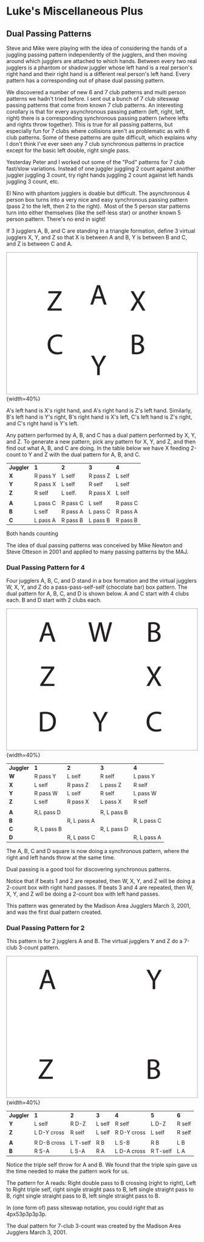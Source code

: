# Luke's Miscellaneous Plus


## Dual Passing Patterns

Steve and Mike were playing with the idea of considering the hands of a juggling passing pattern independently of the jugglers, and then moving around which jugglers are attached to which hands. Between every two real jugglers is a phantom or shadow juggler whose left hand is a real person's right hand and their right hand is a different real person's left hand. Every pattern has a corresponding out of phase dual passing pattern.

We discovered a number of new 6 and 7 club patterns and multi person patterns we hadn't tried before. I sent out a bunch of 7 club siteswap passing patterns that come from known 7 club patterns. An interesting corollary is that for every asynchronous passing pattern (left, right, left, right) there is a corresponding synchronous passing pattern (where lefts and rights throw together). This is true for all passing patterns, but especially fun for 7 clubs where collisions aren't as problematic as with 6 club patterns. Some of these patterns are quite difficult, which explains why I don't think I've ever seen any 7 club synchronous patterns in practice except for the basic left double, right single pass.

Yesterday Peter and I worked out some of the "Pod" patterns for 7 club fast/slow variations. Instead of one juggler juggling 2 count against another juggler juggling 3 count, try right hands juggling 2 count against left hands juggling 3 count, etc.

El Nino with phantom jugglers is doable but difficult. The asynchronous 4 person box turns into a very nice and easy synchronous passing pattern (pass 2 to the left, then 2 to the right).  Most of the 5 person star patterns turn into either themselves (like the self-less star) or another known 5 person pattern. There's no end in sight!

If 3 jugglers A, B, and C are standing in a triangle formation, define 3 virtual jugglers X, Y, and Z so that X is between A and B, Y is between B and C, and Z is between C and A.

![](./media/image120.jpeg){width=40%}

A's left hand is X's right hand, and A's right hand is Z's left hand. Similarly, B's left hand is Y's right, B's right hand is X's left, C's left hand is Z's right, and C's right hand is Y's left.

Any pattern performed by A, B, and C has a dual pattern performed by X, Y, and Z. To generate a new pattern, pick any pattern for X, Y, and Z, and then find out what A, B, and C are doing. In the table below we have X feeding 2-count to Y and Z with the dual pattern for A, B, and C.

|             |          |          |          |          |
|-------------|----------|----------|----------|----------|
| **Juggler** | **1**    | **2**    | **3**    | **4**    |
| **X**       | R pass Y | L self   | R pass Z | L self   |
| **Y**       | R pass X | L self   | R self   | L self   |
| **Z**       | R self   | L self.  | R pass X | L self   |
|             |          |          |          |          |
| **A**       | L pass C | R pass C | L self   | R pass C |
| **B**       | L self   | R pass A | L pass C | R pass A |
| **C**       | L pass A | R pass B | L pass B | R pass B |

Both hands counting

The idea of dual passing patterns was conceived by Mike Newton and Steve Otteson in 2001 and applied to many passing patterns by the MAJ.

### Dual Passing Pattern for 4

Four jugglers A, B, C, and D stand in a box formation and the virtual jugglers W, X, Y, and Z do a pass-pass-self-self (chocolate bar) box pattern. The dual pattern for A, B, C, and D is shown below. A and C start with 4 clubs each. B and D start with 2 clubs each.

![](./media/image121.jpeg){width=40%}

|             |             |             |             |             |
|-------------|-------------|-------------|-------------|-------------|
| **Juggler** | **1**       | **2**       | **3**       | **4**       |
| **W**       | R pass Y    | L self      | R self      | L pass Y    |
| **X**       | L self      | R pass Z    | L pass Z    | R self      |
| **Y**       | R pass W    | L self      | R self      | L pass W    |
| **Z**       | L self      | R pass X    | L pass X    | R self      |
|             |             |             |             |             |
| **A**       | R,L pass D  |             | R, L pass B |             |
| **B**       |             | R, L pass A |             | R, L pass C |
| **C**       | R, L pass B |             | R, L pass D |             |
| **D**       |             | R, L pass C |             | R, L pass A |

The A, B, C and D square is now doing a synchronous pattern, where the right and left hands throw at the same time.

Dual passing is a good tool for discovering synchronous patterns.

Notice that if beats 1 and 2 are repeated, then W, X, Y, and Z will be doing a 2-count box with right hand passes. If beats 3 and 4 are repeated, then W, X, Y, and Z will be doing a 2-count box with left hand passes.

This pattern was generated by the Madison Area Jugglers March 3, 2001, and was the first dual pattern created.

### Dual Passing Pattern for 2

This pattern is for 2 jugglers A and B. The virtual jugglers Y and Z do a 7-club 3-count pattern.

![](./media/image122.jpeg){width=40%}

|             |             |          |        |             |          |        |
|-------------|-------------|----------|--------|-------------|----------|--------|
| **Juggler** | **1**       | **2**    | **3**  | **4**       | **5**    | **6**  |
| **Y**       | L self      | R D-Z    | L self | R self      | L D-Z    | R self |
| **Z**       | L D-Y cross | R self   | L self | R D-Y cross | L self   | R self |
|             |             |          |        |             |          |        |
| **A**       | R D-B cross | L T-self | R B    | L S-B       | R B      | L B    |
| **B**       | R S-A       | L S-A    | R A    | L D-A cross | R T-self | L A    |

Notice the triple self throw for A and B. We found that the triple spin gave us the time needed to make the pattern work for us.

The pattern for A reads: Right double pass to B crossing (right to right), Left to Right triple self, right single straight pass to B, left single straight pass to B, right single straight pass to B, left single straight pass to B.

In (one form of) pass siteswap notation, you could right that as 4px53p3p3p3p.

The dual pattern for 7-club 3-count was created by the Madison Area Jugglers March 3, 2001.
